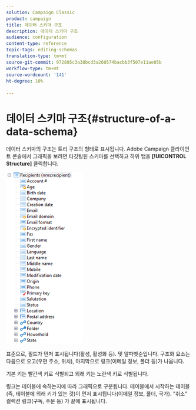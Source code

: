```yaml
---
solution: Campaign Classic
product: campaign
title: 데이터 스키마 구조
description: 데이터 스키마 구조
audience: configuration
content-type: reference
topic-tags: editing-schemas
translation-type: tm+mt
source-git-commit: 972885c3a38bcd3a260574bacbb3f507e11ae05b
workflow-type: tm+mt
source-wordcount: '141'
ht-degree: 10%

---
```



# 데이터 스키마 구조{#structure-of-a-data-schema}

데이터 스키마의 구조는 트리 구조의 형태로 표시됩니다. Adobe Campaign 클라이언트 콘솔에서 그래픽을 보려면 타깃팅된 스키마를 선택하고 하위 탭을 **[!UICONTROL Structure]** 클릭합니다.

![](assets/d_ncs_integration_schema_arbo.png)

표준으로, 필드가 먼저 표시됩니다(활성, 활성화 등). 및 알파벳순입니다. 구조화 요소는 다음으로 오고(우편 주소, 위치), 마지막으로 링크(이메일 정보, 폴더 등)가 나옵니다.

기본 키는 빨간색 키로 식별되고 외래 키는 노란색 키로 식별됩니다.

링크는 테이블에 속하는지에 따라 그래픽으로 구분됩니다. 테이블에서 시작하는 테이블(즉, 테이블에 외래 키가 있는 것)이 먼저 표시됩니다(이메일 정보, 폴더, 국가). &quot;취소&quot; 컬렉션 링크(구독, 주문 등) 가 끝에 표시됩니다.
